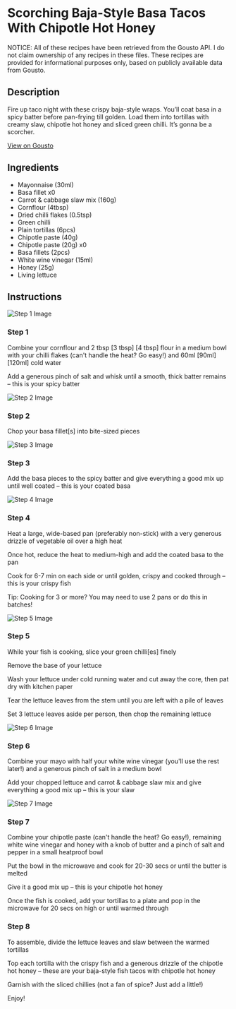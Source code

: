 # Scorching Baja-Style Basa Tacos With Chipotle Hot Honey

NOTICE: All of these recipes have been retrieved from the Gousto API. I do not claim ownership of any recipes in these files. These recipes are provided for informational purposes only, based on publicly available data from Gousto.

## Description

Fire up taco night with these crispy baja-style wraps. You’ll coat basa in a spicy batter before pan-frying till golden. Load them into tortillas with creamy slaw, chipotle hot honey and sliced green chilli. It’s gonna be a scorcher.

[View on Gousto](https://www.gousto.co.uk/recipes/cookbook/spicy-range-scorching-baja-style-basa-tacos-with-chipotle-hot-honey)

## Ingredients

- Mayonnaise (30ml)
- Basa fillet x0
- Carrot & cabbage slaw mix (160g)
- Cornflour (4tbsp)
- Dried chilli flakes (0.5tsp)
- Green chilli
- Plain tortillas (6pcs)
- Chipotle paste (40g)
- Chipotle paste (20g) x0
- Basa fillets (2pcs)
- White wine vinegar (15ml)
- Honey (25g)
- Living lettuce

## Instructions

![Step 1 Image](https://production-media.gousto.co.uk/cms/recipe-step-image/step-1-1721119080694-x200.jpg)

### Step 1

Combine your cornflour and 2 tbsp <span class="text-purple">[3 tbsp]</span> <span class="text-danger">[4 tbsp] </span>flour in a medium bowl with your chilli flakes (can't handle the heat? Go easy!) and 60ml<span class="text-purple"> [90ml]</span> <span class="text-danger">[120ml]</span> cold water

Add a generous pinch of salt and whisk until a smooth, thick batter remains – this is your spicy batter

![Step 2 Image](https://production-media.gousto.co.uk/cms/recipe-step-image/step-2-1721119083932-x200.jpg)

### Step 2

Chop your basa fillet[s] into bite-sized pieces

![Step 3 Image](https://production-media.gousto.co.uk/cms/recipe-step-image/step-3-1721119087280-x200.jpg)

### Step 3

Add the basa pieces to the spicy batter and give everything a good mix up until well coated – this is your coated basa

![Step 4 Image](https://production-media.gousto.co.uk/cms/recipe-step-image/step-4-1721119090572-x200.jpg)

### Step 4

Heat a large, wide-based pan (preferably non-stick) with a very generous drizzle of vegetable oil over a high heat

Once hot, reduce the heat to medium-high and add the coated basa to the pan

Cook for 6-7 min on each side or until golden, crispy and cooked through – this is your crispy fish

Tip: Cooking for 3 or more? You may need to use 2 pans or do this in batches!

![Step 5 Image](https://production-media.gousto.co.uk/cms/recipe-step-image/step-5-1721380157681-x200.jpg)

### Step 5

While your fish is cooking, slice your green chilli[es] finely

Remove the base of your lettuce

Wash your lettuce under cold running water and cut away the core, then pat dry with kitchen paper

Tear the lettuce leaves from the stem until you are left with a pile of leaves

Set 3 lettuce leaves aside per person, then chop the remaining lettuce

![Step 6 Image](https://production-media.gousto.co.uk/cms/recipe-step-image/step-6-1721119096955-x200.jpg)

### Step 6

Combine your mayo with half your white wine vinegar (you'll use the rest later!) and a generous pinch of salt in a medium bowl

Add your chopped lettuce and carrot & cabbage slaw mix and give everything a good mix up – this is your slaw

![Step 7 Image](https://production-media.gousto.co.uk/cms/recipe-step-image/step-7-1721119100111-x200.jpg)

### Step 7

Combine your chipotle paste (can't handle the heat? Go easy!), remaining white wine vinegar and honey with a knob of butter and a pinch of salt and pepper in a small heatproof bowl

Put the bowl in the microwave and cook for 20-30 secs or until the butter is melted

Give it a good mix up – this is your chipotle hot honey

Once the fish is cooked, add your tortillas to a plate and pop in the microwave for 20 secs on high or until warmed through

### Step 8

To assemble, divide the lettuce leaves and slaw between the warmed tortillas

Top each tortilla with the crispy fish and a generous drizzle of the chipotle hot honey – these are your baja-style fish tacos with chipotle hot honey

Garnish with the sliced chillies (not a fan of spice? Just add a little!)

Enjoy!


